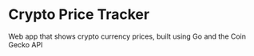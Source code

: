 # Crypto Price Tracker

Web app that shows crypto currency prices, built using Go and the Coin Gecko API
